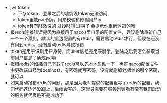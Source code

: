 - jwt token : 
	- 不存token，登录之后的功能没token无法访问
	- token里放jwt令牌，用来校验和传输用户id
	- token具有时效性的 过段时间 过期了 会提示你重新登录的哦
- 报redis连接错误是因为直接用了nacos里自带的配置文件，建议删除重新自己一个一个添加，默认的里边配置的有redis，需要启动redis才行，但现在还没有用到redis，没有启动redis导致报错
- token是用于识别用户身份，而user信息是用来展示，登陆之后要怎么获取当前用户信息？通过jwt啊
- 报错redis的如果自己下载了redis可以先本地启动一下，再在nacos配置文件中更改端口号为localhost，有密码就写密码，没有就删掉老师给的那个密码，就可以
- 如果启动报错redis的问题，那是因为老师提供的配置里写了redis的配置，我们代码这边还没跟上，后续会写的，这里只需要在服务列表看有没有我们启动的服务就代表是不是成功了